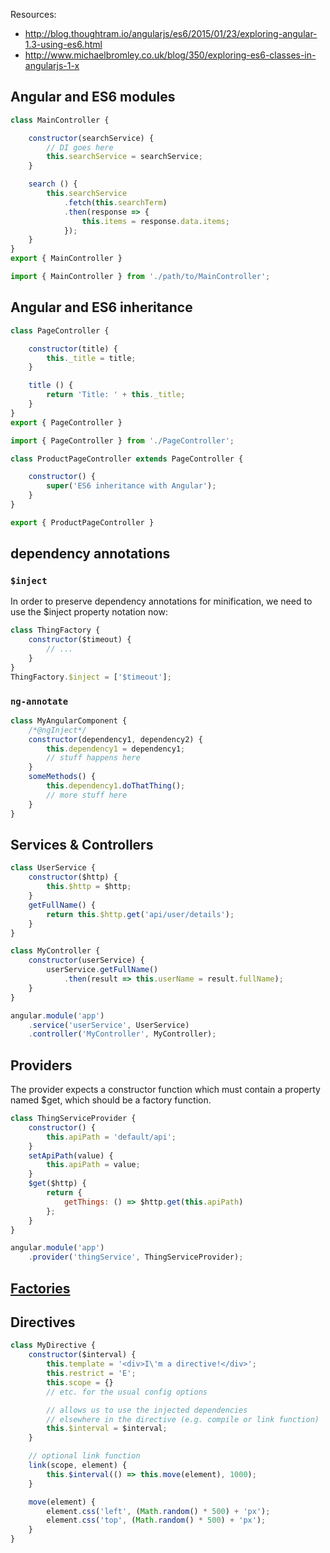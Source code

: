 Resources:
- http://blog.thoughtram.io/angularjs/es6/2015/01/23/exploring-angular-1.3-using-es6.html
- http://www.michaelbromley.co.uk/blog/350/exploring-es6-classes-in-angularjs-1-x

## Angular and ES6 modules

```js
class MainController {

    constructor(searchService) {
    	// DI goes here
        this.searchService = searchService;
    }

    search () {
        this.searchService
            .fetch(this.searchTerm)
            .then(response => {
                this.items = response.data.items;
            });
    }
}
export { MainController }
```

```js
import { MainController } from './path/to/MainController';
```

## Angular and ES6 inheritance

```js
class PageController {

    constructor(title) {
        this._title = title;
    }

    title () {
        return 'Title: ' + this._title;
    }
}
export { PageController }
```

```js
import { PageController } from './PageController';

class ProductPageController extends PageController {

    constructor() {
        super('ES6 inheritance with Angular');
    }
}

export { ProductPageController }
```

## dependency annotations
### `$inject`
In order to preserve dependency annotations for minification, we need to use the $inject property notation now:

```js
class ThingFactory {
    constructor($timeout) {
        // ...
    }
}
ThingFactory.$inject = ['$timeout'];
```

### `ng-annotate`
```js
class MyAngularComponent {
    /*@ngInject*/
    constructor(dependency1, dependency2) {
        this.dependency1 = dependency1;
        // stuff happens here
    }
    someMethods() {
        this.dependency1.doThatThing();
        // more stuff here
    }
}
```

## Services & Controllers

```js
class UserService {
    constructor($http) {
        this.$http = $http;
    }
    getFullName() {
        return this.$http.get('api/user/details');
    }
}

class MyController {
    constructor(userService) {
        userService.getFullName()
            .then(result => this.userName = result.fullName);
    }
}

angular.module('app')
    .service('userService', UserService)
    .controller('MyController', MyController);
```
## Providers
The provider expects a constructor function which must contain a property named $get, which should be a factory function.
```js
class ThingServiceProvider {
    constructor() {
        this.apiPath = 'default/api';
    }
    setApiPath(value) {
        this.apiPath = value;
    }
    $get($http) {
        return {
            getThings: () => $http.get(this.apiPath)
        };
    }
}

angular.module('app')
    .provider('thingService', ThingServiceProvider);
```

## [Factories](http://www.michaelbromley.co.uk/blog/350/exploring-es6-classes-in-angularjs-1-x#_section-factories)


## Directives
```js
class MyDirective {
    constructor($interval) {
        this.template = '<div>I\'m a directive!</div>'; 
        this.restrict = 'E'; 
        this.scope = {} 
        // etc. for the usual config options 

        // allows us to use the injected dependencies 
        // elsewhere in the directive (e.g. compile or link function) 
        this.$interval = $interval; 
    } 

    // optional link function 
    link(scope, element) { 
        this.$interval(() => this.move(element), 1000); 
    } 

    move(element) {
        element.css('left', (Math.random() * 500) + 'px'); 
        element.css('top', (Math.random() * 500) + 'px'); 
    } 
}
```

